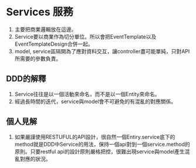 # Services 服務
1. 主要把商業邏輯放在這邊。
2. Service要以商業作為切分單位。所以會把EventTemplate以及EventTemplateDesign合併一起。
3. model, service區隔開為了應對資料交互，讓controller盡可能單純，只對API所需要的參數負責。

## DDD的解釋
1. Service往往是以一個活動來命名，而不是以一個Entity來命名。
2. 經過長時間的迭代，service與model會不可避免的有混亂的對應關係。

## 個人見解 
1. 如果嚴謹使用RESTUFUL的API設計，很自然一個Entiry.service底下的method就是DDD中Service的用法，保持一個api對到一個service.method的原則。只要restful api的設計原則嚴格把控，很難出現service與model產生混亂對應的狀況。